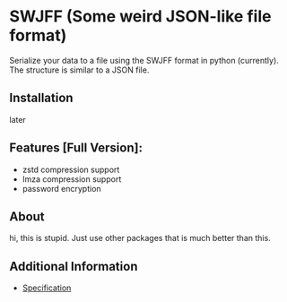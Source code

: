 # SWJFF (Some weird JSON-like file format)

Serialize your data to a file using the SWJFF format in python (currently).
The structure is similar to a JSON file.

## Installation
later

## Features [Full Version]:
- zstd compression support
- lmza compression support
- password encryption

## About
hi, this is stupid. Just use other packages that is much better than this.

## Additional Information
- [Specification](SPECIFICATION.md)